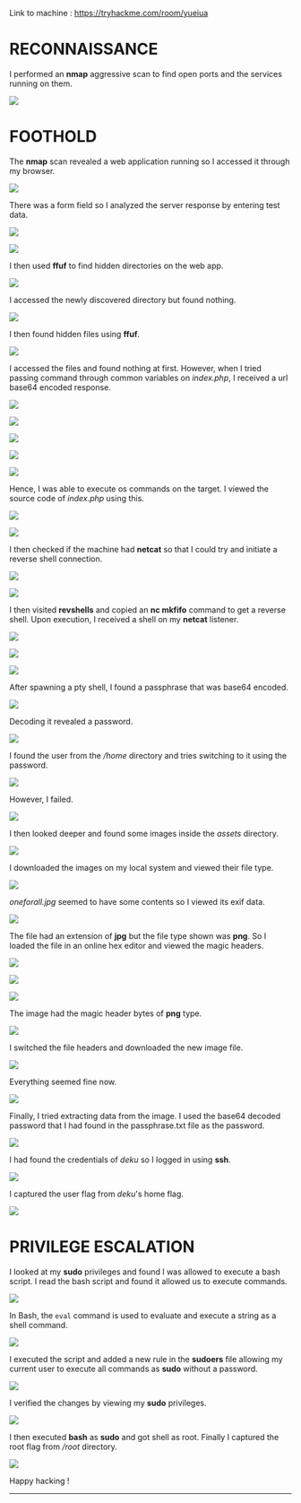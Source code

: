 Link to machine : https://tryhackme.com/room/yueiua

# RECONNAISSANCE

I performed an **nmap** aggressive scan to find open ports and the services running on them.

![](IMAGES/1.png)

# FOOTHOLD

The **nmap** scan revealed a web application running so I accessed it through my browser.

![](IMAGES/2.png)

There was a form field so I analyzed the server response by entering test data.

![](IMAGES/3.png)

![](IMAGES/4.png)

I then used **ffuf** to find hidden directories on the web app.

![](IMAGES/5.png)

I accessed the newly discovered directory but found nothing.

![](IMAGES/6.png)

I then found hidden files using **ffuf**.

![](IMAGES/7.png)

I accessed the files and found nothing at first. However, when I tried passing command through common variables on *index.php*, I received a url base64 encoded response.

![](IMAGES/8.png)

![](IMAGES/9.png)

![](IMAGES/10.png)

![](IMAGES/11.png)

![](IMAGES/12.png)

Hence, I was able to execute os commands on the target. I viewed the source code of *index.php* using this.

![](IMAGES/13.png)

![](IMAGES/14.png)

I then checked if the machine had **netcat** so that I could try and initiate a reverse shell connection.

![](IMAGES/15.png)

![](IMAGES/16.png)

I then visited **revshells** and copied an **nc mkfifo** command to get a reverse shell. Upon execution, I received a shell on my **netcat** listener.

![](IMAGES/17.png)

![](IMAGES/18.png)

![](IMAGES/19.png)

After spawning a pty shell, I found a passphrase that was base64 encoded.

![](IMAGES/20.png)

Decoding it revealed a password.

![](IMAGES/21.png)

I found the user from the */home* directory and tries switching to it using the password.

![](IMAGES/22.png)

However, I failed.

![](IMAGES/23.png)

I then looked deeper and found some images inside the *assets* directory.

![](IMAGES/24.png)

I downloaded the images on my local system and viewed their file type.

![](IMAGES/25.png)

*oneforall.jpg* seemed to have some contents so I viewed its exif data.

![](IMAGES/26.png)

The file had an extension of **jpg** but the file type shown was **png**. So I loaded the file in an online hex editor and viewed the magic headers.

![](IMAGES/27.png)

![](IMAGES/28.png)

![](IMAGES/29.png)

The image had the magic header bytes of **png** type.

![](IMAGES/30.png)

I switched the file headers and downloaded the new image file.

![](IMAGES/31.png)

Everything seemed fine now.

![](IMAGES/32.png)

Finally, I tried extracting data from the image. I used the base64 decoded password that I had found in the passphrase.txt file as the password.

![](IMAGES/33.png)

I had found the credentials of *deku* so I logged in using **ssh**.

![](IMAGES/34.png)

I captured the user flag from *deku*'s home flag.

![](IMAGES/35.png)

# PRIVILEGE ESCALATION

I looked at my **sudo** privileges and found I was allowed to execute a bash script. I read the bash script and found it allowed us to execute commands.

![](IMAGES/36.png)

In Bash, the `eval` command is used to evaluate and execute a string as a shell command.

![](IMAGES/37.png)

I executed the script and added a new rule in the **sudoers** file allowing my current user to execute all commands as **sudo** without a password.

![](IMAGES/38.png)

I verified the changes by viewing my **sudo** privileges.

![](IMAGES/39.png)

I then executed **bash** as **sudo** and got shell as root. Finally I captured the root flag from */root* directory.

![](IMAGES/40.png)

Happy hacking !

---
